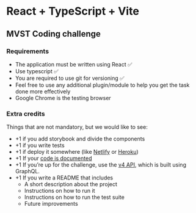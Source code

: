 # React + TypeScript + Vite

## MVST Coding challenge

### Requirements

- The application must be written using React ✅
- Use typescript ✅
- You are required to use git for versioning ✅
- Feel free to use any additional plugin/module to help you get the task done more
  effectively
- Google Chrome is the testing browser

### Extra credits

Things that are not mandatory, but we would like to see:

- +1 if you add storybook and divide the components
- +1 if you write tests
- +1 if deploy it somewhere (like [Netlify](https://www.netlify.com/) or [Heroku](https://www.heroku.com/))
- +1 If your [code is documented](https://google.github.io/styleguide/jsguide.html#jsdoc)
- +1 If you’re up for the challenge, use the [v4 API](https://docs.github.com/en/graphql), which is built using GraphQL.
- +1 If you write a README that includes
  - A short description about the project
  - Instructions on how to run it
  - Instructions on how to run the test suite
  - Future improvements
